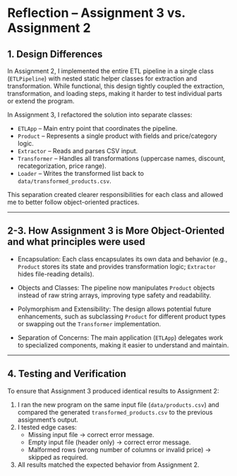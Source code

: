 # Reflection – Assignment 3 vs. Assignment 2

## 1. Design Differences
In Assignment 2, I implemented the entire ETL pipeline in a single class (`ETLPipeline`) with nested static helper classes for extraction and transformation.
While functional, this design tightly coupled the extraction, transformation, and loading steps, making it harder to test individual parts or extend the program.

In Assignment 3, I refactored the solution into separate classes:

- `ETLApp` – Main entry point that coordinates the pipeline.
- `Product` – Represents a single product with fields and price/category logic.
- `Extractor` – Reads and parses CSV input.
- `Transformer` – Handles all transformations (uppercase names, discount, recategorization, price range).
- `Loader` – Writes the transformed list back to `data/transformed_products.csv`.

This separation created clearer responsibilities for each class and allowed me to better follow object-oriented practices.

------------------------------------

## 2-3. How Assignment 3 is More Object-Oriented and what principles were used

- Encapsulation:
  Each class encapsulates its own data and behavior (e.g., `Product` stores its state and provides transformation logic; `Extractor` hides file-reading details).
  
- Objects and Classes:
  The pipeline now manipulates `Product` objects instead of raw string arrays, improving type safety and readability.

- Polymorphism and Extensibility:
  The design allows potential future enhancements, such as subclassing `Product` for different product types or swapping out the `Transformer` implementation.

- Separation of Concerns:
  The main application (`ETLApp`) delegates work to specialized components, making it easier to understand and maintain.

-----------------------------

## 4. Testing and Verification
To ensure that Assignment 3 produced identical results to Assignment 2:

1. I ran the new program on the same input file (`data/products.csv`) and compared the generated `transformed_products.csv` to the previous assignment’s output.
2. I tested edge cases:
   - Missing input file → correct error message.
   - Empty input file (header only) → correct error message.
   - Malformed rows (wrong number of columns or invalid price) → skipped as required.
3. All results matched the expected behavior from Assignment 2.
